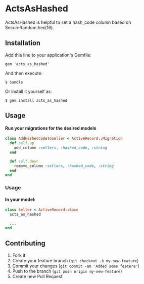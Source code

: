 # ActsAsHashed

ActsAsHashed is helpful to set a hash_code column based on SecureRandom.hex(16).

## Installation

Add this line to your application's Gemfile:

    gem 'acts_as_hashed'

And then execute:

    $ bundle

Or install it yourself as:

    $ gem install acts_as_hashed

## Usage

#### Run your migrations for the desired models

```ruby
class AddHashedCodeToSeller < ActiveRecord::Migration
  def self.up
    add_column :sellers, :hashed_code, :string
  end

  def self.down
    remove_column :sellers, :hashed_code, :string
  end
end
```

### Usage

#### In your model:

```ruby
class Seller < ActiveRecord::Base
  acts_as_hashed

  ...
end
```

## Contributing

1. Fork it
2. Create your feature branch (`git checkout -b my-new-feature`)
3. Commit your changes (`git commit -am 'Added some feature'`)
4. Push to the branch (`git push origin my-new-feature`)
5. Create new Pull Request
